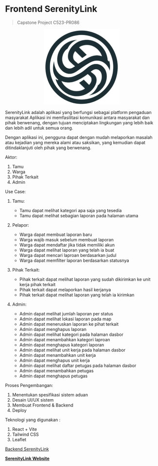 # Frontend SerenityLink

> Capstone Project C523-PR086

<p align="center">
  <img src="https://github.com/dkwhyd/frontend-serenitylink/blob/main/dist/logo2-nobg.png" width="250" title="hover text">
</p>

SerenityLink adalah aplikasi yang berfungsi sebagai platform pengaduan masyarakat Aplikasi ini memfasilitasi komunikasi antara masyarakat dan pihak berwenang, dengan tujuan menciptakan lingkungan yang lebih baik dan lebih adil untuk semua orang.

Dengan aplikasi ini, pengguna dapat dengan mudah melaporkan masalah atau kejadian yang mereka alami atau saksikan, yang kemudian dapat ditindaklanjuti oleh pihak yang berwenang.

Aktor:

1. Tamu
2. Warga
3. Pihak Terkait
4. Admin

Use Case:

1. Tamu:

   - Tamu dapat melihat kategori apa saja yang tesedia
   - Tamu dapat melihat sebagian laporan pada halaman utama

2. Pelapor:

   - Warga dapat membuat laporan baru
   - Warga wajib masuk sebelum membuat laporan
   - Warga dapat mendaftar jika tidak memiliki akun
   - Warga dapat melihat laporan yang telah ia buat
   - Warga dapat mencari laproan berdasarkan judul
   - Warga dapat memfilter laporan berdasarkan statusnya

3. Pihak Terkait:

   - Pihak terkait dapat melihat laporan yang sudah dikirimkan ke unit kerja pihak terkait
   - Pihak terkait dapat melaporkan hasil kerjanya
   - Pihak terkait dapat melihat laporan yang telah ia kirimkan

4. Admin:
   - Admin dapat melihat jumlah laporan per status
   - Admin dapat melihat lokasi laporan pada map
   - Admin dapat meneruskan laporan ke pihat terkait
   - Admin dapat menghapus laporan
   - Admin dapat melihat kategori pada halaman dasbor
   - Admin dapat menambahkan kategori laproan
   - Admin dapat menghapus kategori laporan
   - Admin dapat melihat unit kerja pada halaman dasbor
   - Admin dapat menambahkan unit kerja
   - Admin dapat menghapus unit kerja
   - Admin dapat melihat daftar petugas pada halaman dasbor
   - Admin dapat menambahkan petugas
   - Admin dapat menghapus petugas

Proses Pengembangan:

1. Menentukan spesifikasi sistem aduan
2. Desain UI/UX sistem
3. Membuat Frontend & Backend
4. Deploy

Teknologi yang digunakan :

1. React + Vite
2. Tailwind CSS
3. Leaflet

[Backend SerenityLink](https://github.com/dkwhyd/backend-serenitylink)

**[SerenityLink Website](https://serenitylink.live)**
